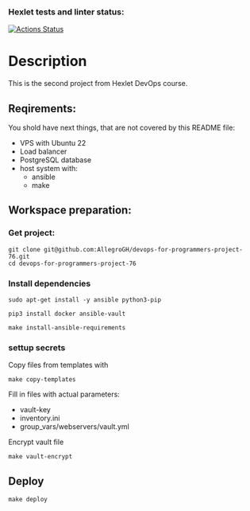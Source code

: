 ### Hexlet tests and linter status:

[![Actions Status](https://github.com/Felarn/devops-for-programmers-project-76/actions/workflows/hexlet-check.yml/badge.svg)](https://github.com/Felarn/devops-for-programmers-project-76/actions)

# Description

This is the second project from Hexlet DevOps course.

## Reqirements:

You shold have next things, that are not covered by this README file:

- VPS with Ubuntu 22
- Load balancer
- PostgreSQL database
- host system with:
  - ansible
  - make

## Workspace preparation:

### Get project:

```
git clone git@github.com:AllegroGH/devops-for-programmers-project-76.git
cd devops-for-programmers-project-76
```

### Install dependencies

```
sudo apt-get install -y ansible python3-pip

pip3 install docker ansible-vault

make install-ansible-requirements
```

### settup secrets

Copy files from templates with

```
make copy-templates
```

Fill in files with actual parameters:

- vault-key
- inventory.ini
- group_vars/webservers/vault.yml

Encrypt vault file

```
make vault-encrypt
```

## Deploy

```
make deploy
```
